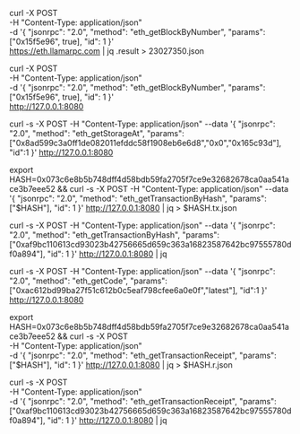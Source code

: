 curl -X POST \
  -H "Content-Type: application/json" \
  -d '{
    "jsonrpc": "2.0",
    "method": "eth_getBlockByNumber",
    "params": ["0x15f5e96", true],
    "id": 1
  }' \
  https://eth.llamarpc.com | jq .result > 23027350.json

curl -X POST \
  -H "Content-Type: application/json" \
  -d '{
    "jsonrpc": "2.0",
    "method": "eth_getBlockByNumber",
    "params": ["0x15f5e96", true],
    "id": 1
  }' \
  http://127.0.0.1:8080

curl -s -X POST -H "Content-Type: application/json" --data '{
    "jsonrpc": "2.0",
    "method": "eth_getStorageAt",
    "params": ["0x8ad599c3a0ff1de082011efddc58f1908eb6e6d8","0x0","0x165c93d"],
    "id":1
}' http://127.0.0.1:8080

export HASH=0x073c6e8b5b748dff4d58bdb59fa2705f7ce9e32682678ca0aa541ace3b7eee52 && curl -s -X POST -H "Content-Type: application/json" --data '{
    "jsonrpc": "2.0",
    "method": "eth_getTransactionByHash",
    "params": ["$HASH"],
    "id": 1
}' http://127.0.0.1:8080 | jq > $HASH.tx.json

curl -s -X POST -H "Content-Type: application/json" --data '{
    "jsonrpc": "2.0",
    "method": "eth_getTransactionByHash",
    "params": ["0xaf9bc110613cd93023b42756665d659c363a16823587642bc97555780df0a894"],
    "id": 1
}' http://127.0.0.1:8080 | jq

curl -s -X POST -H "Content-Type: application/json" --data '{
    "jsonrpc": "2.0",
    "method": "eth_getCode",
    "params": ["0xac612bd99ba27f51c612b0c5eaf798cfee6a0e0f","latest"],
    "id":1
}' http://127.0.0.1:8080

export HASH=0x073c6e8b5b748dff4d58bdb59fa2705f7ce9e32682678ca0aa541ace3b7eee52 && curl -s -X POST \
  -H "Content-Type: application/json" \
  -d '{
    "jsonrpc": "2.0",
    "method": "eth_getTransactionReceipt",
    "params": ["$HASH"],
    "id": 1
  }' http://127.0.0.1:8080 | jq > $HASH.r.json

curl -s -X POST \
  -H "Content-Type: application/json" \
  -d '{
    "jsonrpc": "2.0",
    "method": "eth_getTransactionReceipt",
    "params": ["0xaf9bc110613cd93023b42756665d659c363a16823587642bc97555780df0a894"],
    "id": 1
  }' http://127.0.0.1:8080 | jq
